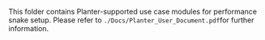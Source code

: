 This folder contains Planter-supported use case modules for performance snake setup. Please refer to ```./Docs/Planter_User_Document.pdf```for further information.
